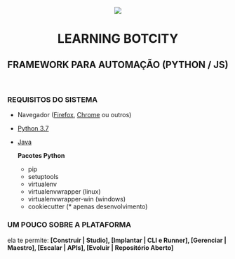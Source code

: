 <p align='center'>
 <a href="https://pt-br.botcity.dev/">
  <img src="https://uploads-ssl.webflow.com/6487203eebdb29c0fff6af27/6489b528496a91f638d728c9_BotCity_Logo.svg">
 </a>
</p>
<h1 align='center'>LEARNING BOTCITY</h1>
<h2 align='center'>FRAMEWORK PARA AUTOMAÇÃO (PYTHON / JS)</h2>
</br>

<h3>REQUISITOS DO SISTEMA</h3>




- Navegador (<a href='https://www.mozilla.org/' target='_blank'>Firefox</a>, <a href='https://www.google.com/chrome' target='_blank'>Chrome</a> ou outros)
- <a href='https://www.python.org/' target='_blank'>Python 3.7</a>
- <a href='https://www.oracle.com/br/java/technologies/downloads/#java17' target='_blank'>Java</a>

    **Pacotes Python**
    - pip
    - setuptools
    - virtualenv
    - virtualenvwrapper (linux)
    - virtualenvwrapper-win (windows)
    - cookiecutter (* apenas desenvolvimento)


<h3>UM POUCO SOBRE A PLATAFORMA</h3>
    ela te permite: <b>[Construir | Studio], [Implantar | CLI e Runner], [Gerenciar | Maestro], [Escalar | APIs], [Evoluir | Repositório Aberto]</b>


